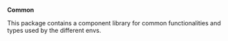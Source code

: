 **Common**

This package contains a component library for common functionalities and types used by the different envs.
